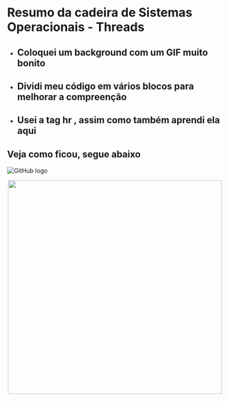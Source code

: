 <h1>Resumo da cadeira de Sistemas Operacionais - <strong> Threads </strong></h1>

- ## Coloquei um background com um GIF muito bonito

- ## Dividi meu código em vários blocos para melhorar a compreenção

- ## Usei a tag hr , assim como também aprendi ela aqui

## Veja como ficou, segue abaixo

![GitHub logo](https://github.com/brunossales/Web_FE_WEB/blob/main/Praticando%20com%20Resumo%20-%20Threads/files/resultForCode.gif)

<p align="center">
    <img width="500" src="https://github.com/brunossales/Web_FE_WEB/blob/main/Praticando%20com%20Resumo%20-%20Threads/files/resultForCode.gif">
</p>
